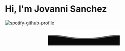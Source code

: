 <h1> Hi, I'm Jovanni Sanchez </h1>


<p align=center>

[![spotify-github-profile](https://spotify-github-profile.kittinanx.com/api/view?uid=31hnk265gaue64zclw326f2gdjfa&cover_image=true&theme=default&show_offline=false&background_color=121212&interchange=false)](https://spotify-github-profile.kittinanx.com/api/view?uid=31hnk265gaue64zclw326f2gdjfa&redirect=true)

</p>

<p align="center">
  <img src="projFiles/GIFS/wave.svg" />
</p>

